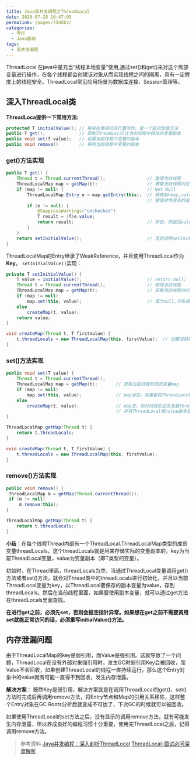 ```yaml
---
title: Java高并发编程之ThreadLocal
date: 2020-07-28 16:47:08
permalink: /pages/75dd83/
categories: 
  - 专栏
  - Java基础
tags: 
  - 高并发编程
---
```


ThreadLocal 在java中是充当“线程本地变量”使用,通过set()和get()来对这个局部变量进行操作，在每个线程都会创建该对象从而实现线程之间的隔离，具有一定程度上的线程安全。ThreadLocal常见应用场景为数据库连接、Session管理等。
<!--more-->

## 深入ThreadLocal类

**ThreadLoca提供一下常用方法:**
```java
protected T initialValue(); // 用来在使用时进行重写的，是一个延迟加载方法
public T get();             // 获取ThreadLocal在当前线程中保存的变量副本
public void set(T value);   // 设置当前线程中变量的副本
public void remove()        // 移除当前线程中变量的副本
```
### get()方法实现
```java
public T get() {
    Thread t = Thread.currentThread();                // 取得当前线程
    ThreadLocalMap map = getMap(t);                   // 获取当前线程对应的ThreadLocalMap
    if (map != null) {                                // Not Null
        ThreadLocalMap.Entry e = map.getEntry(this);  // 获取到<key,value>键值对，注意这里获取
                                                      // 键值对传进去的是this，而不是当前线程t。
        if (e != null) {
            @SuppressWarnings("unchecked")
            T result = (T)e.value;                    
            return result;                            // 存在，则返回value值。
        }
    }
    return setInitialValue();                         // 否则调用setInitialValue方法返回value
}
```
ThreadLocalMap的Entry继承了WeakReference，并且使用ThreadLocal作为**Key**。 `setInitialValue()`实现：
```java
private T setInitialValue() {
    T value = initialValue();                         // return null;
    Thread t = Thread.currentThread();                // 取得当前线程
    ThreadLocalMap map = getMap(t);                   // 获取当前线程对应的ThreadLocalMap 
    if (map != null)
        map.set(this, value);                         // 值为null,只有调用set()方法时才初始化value
    else
        createMap(t, value);                          
    return value;
}

void createMap(Thread t, T firstValue) {
    t.threadLocals = new ThreadLocalMap(this, firstValue);  // 创建当前线程对应的ThreadLocalMap
}
```

### set()方法实现
```java
public void set(T value) {
    Thread t = Thread.currentThread();
    ThreadLocalMap map = getMap(t);       // 获取当前线程的成员变量map
    if (map != null)
        map.set(this, value);             // map非空，则重新将ThreadLocal和新的value副本放入到map中。
    else
        createMap(t, value);              // map空，则对线程的成员变量ThreadLocalMap进行初始化创建，
                                          // 并将ThreadLocal和value副本放入map中。
}

ThreadLocalMap getMap(Thread t) {
    return t.threadLocals;
}

void createMap(Thread t, T firstValue) {
    t.threadLocals = new ThreadLocalMap(this, firstValue);
}
```

### remove()方法实现

```java
public void remove() {
 ThreadLocalMap m = getMap(Thread.currentThread());
 if (m != null)
     m.remove(this);
}

ThreadLocalMap getMap(Thread t) {
    return t.threadLocals;
}
```

**小结**：在每个线程Thread内部有一个ThreadLocal.ThreadLocalMap类型的成员变量threadLocals，这个threadLocals就是用来存储实际的变量副本的，key为当前ThreadLocal变量，value为变量副本（即T类型的变量）。

初始时，在Thread里面，threadLocals为空，当通过ThreadLocal变量调用get()方法或者set()方法，就会对Thread类中的threadLocals进行初始化，并且以当前ThreadLocal变量为key，以ThreadLocal要保存的副本变量为value，存到threadLocals。然后在当前线程里面，如果要使用副本变量，就可以通过get方法在threadLocals里面查找。

**在进行get之前，必须先set，否则会报空指针异常。如果想在get之前不需要调用set就能正常访问的话，必须重写initialValue()方法。**

## 内存泄漏问题

由于ThreadLocalMap的key是弱引用，而Value是强引用。这就导致了一个问题，ThreadLocal在没有外部对象强引用时，发生GC时弱引用Key会被回收，而Value不会回收，如果创建ThreadLocal的线程一直持续运行，那么这个Entry对象中的value就有可能一直得不到回收，发生内存泄露。

**解决方案**：
既然Key是弱引用，解决方案就是在调用ThreadLocal的get()、set()方法时完成后再调用remove方法，将Entry节点和Map的引用关系移除，这样整个Entry对象在GC Roots分析后就变成不可达了，下次GC的时候就可以被回收。

如果使用ThreadLocal的set方法之后，没有显示的调用remove方法，就有可能发生内存泄露，所以养成良好的编程习惯十分重要，使用完ThreadLocal之后，记得调用remove方法。



>参考资料 <a href="https://www.cnblogs.com/dolphin0520/p/3920407.html">Java并发编程：深入剖析ThreadLocal</a>
>        <a href="https://www.jianshu.com/p/98b68c97df9b">ThreadLocal-面试必问深度解析</a>